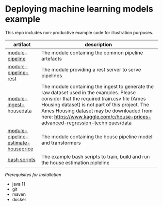 # Deploying machine learning models example
 
 This repo includes non-productive example code for illustration purposes.
 
 
 | artifact     | description |
 | ------------ | ----------- |
 | [module-pipeline](/module-pipeline) | The module containing the common pipeline artefacts |
 | [module-pipeline-rest](/module-pipeline-rest) | The module providing a rest server to serve pipelines  |
 | [module-ingest-housedata](/module-ingest-housedata) | The module containing the ingest to generate the raw dataset used in the examples. Please consider that the required train.csv file (Ames Housing dataset) is not part of this project. The Ames Housing dataset may be downloaded from here: https://www.kaggle.com/c/house-prices-advanced-regression-techniques/data |
 | [module-pipeline-estimate-houseprice](/module-pipeline-estimate-houseprice) | The module containing the house pipeline model and transformers |
 | [bash scripts](/src/main/scripts) | The example bash scripts to train, build and run the house estimation pipleline | 


*Prerequisites for Installation*
* java 11
* git
* maven
* docker
